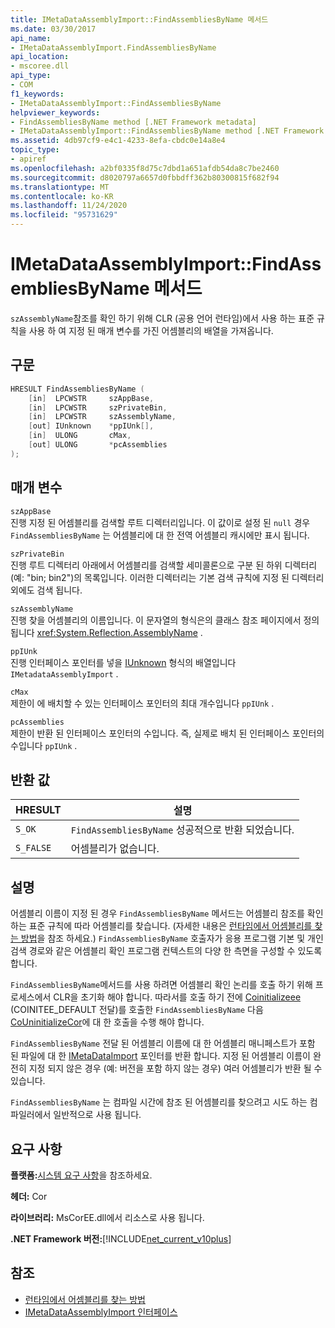 ```yaml
---
title: IMetaDataAssemblyImport::FindAssembliesByName 메서드
ms.date: 03/30/2017
api_name:
- IMetaDataAssemblyImport.FindAssembliesByName
api_location:
- mscoree.dll
api_type:
- COM
f1_keywords:
- IMetaDataAssemblyImport::FindAssembliesByName
helpviewer_keywords:
- FindAssembliesByName method [.NET Framework metadata]
- IMetaDataAssemblyImport::FindAssembliesByName method [.NET Framework metadata]
ms.assetid: 4db97cf9-e4c1-4233-8efa-cbdc0e14a8e4
topic_type:
- apiref
ms.openlocfilehash: a2bf0335f8d75c7dbd1a651afdb54da8c7be2460
ms.sourcegitcommit: d8020797a6657d0fbbdff362b80300815f682f94
ms.translationtype: MT
ms.contentlocale: ko-KR
ms.lasthandoff: 11/24/2020
ms.locfileid: "95731629"
---
```

# <a name="imetadataassemblyimportfindassembliesbyname-method"></a>IMetaDataAssemblyImport::FindAssembliesByName 메서드

`szAssemblyName`참조를 확인 하기 위해 CLR (공용 언어 런타임)에서 사용 하는 표준 규칙을 사용 하 여 지정 된 매개 변수를 가진 어셈블리의 배열을 가져옵니다.  
  
## <a name="syntax"></a>구문  
  
```cpp  
HRESULT FindAssembliesByName (  
    [in]  LPCWSTR     szAppBase,
    [in]  LPCWSTR     szPrivateBin,
    [in]  LPCWSTR     szAssemblyName,
    [out] IUnknown    *ppIUnk[],
    [in]  ULONG       cMax,
    [out] ULONG       *pcAssemblies  
);  
```  
  
## <a name="parameters"></a>매개 변수  

 `szAppBase`  
 진행 지정 된 어셈블리를 검색할 루트 디렉터리입니다. 이 값이로 설정 된 `null` 경우 `FindAssembliesByName` 는 어셈블리에 대 한 전역 어셈블리 캐시에만 표시 됩니다.  
  
 `szPrivateBin`  
 진행 루트 디렉터리 아래에서 어셈블리를 검색할 세미콜론으로 구분 된 하위 디렉터리 (예: "bin; bin2")의 목록입니다. 이러한 디렉터리는 기본 검색 규칙에 지정 된 디렉터리 외에도 검색 됩니다.  
  
 `szAssemblyName`  
 진행 찾을 어셈블리의 이름입니다. 이 문자열의 형식은의 클래스 참조 페이지에서 정의 됩니다 <xref:System.Reflection.AssemblyName> .  
  
 `ppIUnk`  
 진행 인터페이스 포인터를 넣을 [IUnknown](/cpp/atl/iunknown) 형식의 배열입니다 `IMetadataAssemblyImport` .  
  
 `cMax`  
 제한이 에 배치할 수 있는 인터페이스 포인터의 최대 개수입니다 `ppIUnk` .  
  
 `pcAssemblies`  
 제한이 반환 된 인터페이스 포인터의 수입니다. 즉, 실제로 배치 된 인터페이스 포인터의 수입니다 `ppIUnk` .  
  
## <a name="return-value"></a>반환 값  
  
|HRESULT|설명|  
|-------------|-----------------|  
|`S_OK`|`FindAssembliesByName` 성공적으로 반환 되었습니다.|  
|`S_FALSE`|어셈블리가 없습니다.|  
  
## <a name="remarks"></a>설명  

 어셈블리 이름이 지정 된 경우 `FindAssembliesByName` 메서드는 어셈블리 참조를 확인 하는 표준 규칙에 따라 어셈블리를 찾습니다. (자세한 내용은 [런타임에서 어셈블리를 찾는 방법](../../deployment/how-the-runtime-locates-assemblies.md)을 참조 하세요.) `FindAssembliesByName` 호출자가 응용 프로그램 기본 및 개인 검색 경로와 같은 어셈블리 확인 프로그램 컨텍스트의 다양 한 측면을 구성할 수 있도록 합니다.  
  
 `FindAssembliesByName`메서드를 사용 하려면 어셈블리 확인 논리를 호출 하기 위해 프로세스에서 CLR을 초기화 해야 합니다. 따라서를 호출 하기 전에 [Coinitializeee](../hosting/coinitializeee-function.md) (COINITEE_DEFAULT 전달)를 호출한 `FindAssembliesByName` 다음 [CoUninitializeCor](../hosting/couninitializecor-function.md)에 대 한 호출을 수행 해야 합니다.  
  
 `FindAssembliesByName` 전달 된 어셈블리 이름에 대 한 어셈블리 매니페스트가 포함 된 파일에 대 한 [IMetaDataImport](imetadataimport-interface.md) 포인터를 반환 합니다. 지정 된 어셈블리 이름이 완전히 지정 되지 않은 경우 (예: 버전을 포함 하지 않는 경우) 여러 어셈블리가 반환 될 수 있습니다.  
  
 `FindAssembliesByName` 는 컴파일 시간에 참조 된 어셈블리를 찾으려고 시도 하는 컴파일러에서 일반적으로 사용 됩니다.  
  
## <a name="requirements"></a>요구 사항  

 **플랫폼:**[시스템 요구 사항](../../get-started/system-requirements.md)을 참조하세요.  
  
 **헤더:** Cor  
  
 **라이브러리:** MsCorEE.dll에서 리소스로 사용 됩니다.  
  
 **.NET Framework 버전:**[!INCLUDE[net_current_v10plus](../../../../includes/net-current-v10plus-md.md)]  
  
## <a name="see-also"></a>참조

- [런타임에서 어셈블리를 찾는 방법](../../deployment/how-the-runtime-locates-assemblies.md)
- [IMetaDataAssemblyImport 인터페이스](imetadataassemblyimport-interface.md)
